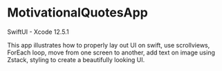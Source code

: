 # MotivationalQuotesApp
SwiftUI - Xcode 12.5.1

This app illustrates how to properly lay out UI on swift, use scrollviews, ForEach loop, 
move from one screen to another, add text on image using Zstack, styling to create a beautifully looking UI.
